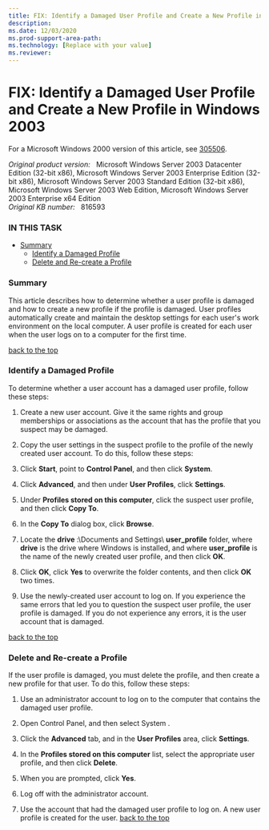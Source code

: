 ```yaml
---
title: FIX: Identify a Damaged User Profile and Create a New Profile in Windows 2003
description: 
ms.date: 12/03/2020
ms.prod-support-area-path: 
ms.technology: [Replace with your value]
ms.reviewer: 
---
```

# FIX: Identify a Damaged User Profile and Create a New Profile in Windows 2003

For a Microsoft Windows 2000 version of this article, see
 [305506](/EN-US/help/305506).  

_Original product version:_ &nbsp; Microsoft Windows Server 2003 Datacenter Edition (32-bit x86), Microsoft Windows Server 2003 Enterprise Edition (32-bit x86), Microsoft Windows Server 2003 Standard Edition (32-bit x86), Microsoft Windows Server 2003 Web Edition, Microsoft Windows Server 2003 Enterprise x64 Edition  
_Original KB number:_ &nbsp; 816593

### IN THIS TASK


- [Summary](#Summary) 
  - [Identify a Damaged Profile](#Identify-a-Damaged-Profile) 
  - [Delete and Re-create a Profile](#Delete-and-Re-create-a-Profile) 

### Summary

This article describes how to determine whether a user profile is damaged and how to create a new profile if the profile is damaged.
User profiles automatically create and maintain the desktop settings for each user's work environment on the local computer. A user profile is created for each user when the user logs on to a computer for the first time.

[back to the top](#toc) 

### Identify a Damaged Profile

To determine whether a user account has a damaged user profile, follow these steps:

1. Create a new user account. Give it the same rights and group memberships or associations as the account that has the profile that you suspect may be damaged.
2. Copy the user settings in the suspect profile to the profile of the newly created user account. To do this, follow these steps:

1. Click **Start**, point to **Control Panel**, and then click **System**.
  2. Click **Advanced**, and then under
 **User Profiles**, click **Settings**.
  3. Under **Profiles stored on this computer**, click the suspect user profile, and then click **Copy To**.
  4. In the **Copy To** dialog box, click
 **Browse**.
  5. Locate the **drive** :\Documents and Settings\ **user_profile** folder, where
 **drive** is the drive where Windows is installed, and where **user_profile** is the name of the newly created user profile, and then click **OK**.
  6. Click **OK**, click **Yes** to overwrite the folder contents, and then click **OK** two times.
3. Use the newly-created user account to log on. If you experience the same errors that led you to question the suspect user profile, the user profile is damaged. If you do not experience any errors, it is the user account that is damaged.

[back to the top](#toc) 

### Delete and Re-create a Profile

If the user profile is damaged, you must delete the profile, and then create a new profile for that user. To do this, follow these steps:
1. Use an administrator account to log on to the computer that contains the damaged user profile.
2. Open Control Panel, and then select System .
3. Click the **Advanced** tab, and in the **User Profiles** area, click **Settings**.

4. In the **Profiles stored on this computer** list, select the appropriate user profile, and then click **Delete**.

5. When you are prompted, click **Yes**.

6. Log off with the administrator account.

7. Use the account that had the damaged user profile to log on. A new user profile is created for the user.
 [back to the top](#toc)
